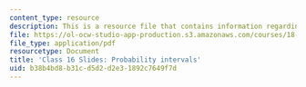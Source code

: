 ```yaml
---
content_type: resource
description: This is a resource file that contains information regarding class 16.
file: https://ol-ocw-studio-app-production.s3.amazonaws.com/courses/18-05-introduction-to-probability-and-statistics-spring-2014/b38b4bd8b31cd5d2d2e31892c7649f7d_MIT18_05S14_class16_slides.pdf
file_type: application/pdf
resourcetype: Document
title: 'Class 16 Slides: Probability intervals'
uid: b38b4bd8-b31c-d5d2-d2e3-1892c7649f7d
---
```

